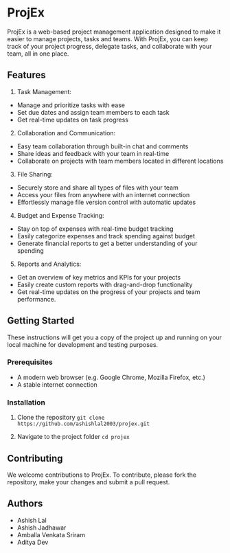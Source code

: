 # ProjEx

ProjEx is a web-based project management application designed to make it easier to manage projects, tasks and teams. With ProjEx, you can keep track of your project progress, delegate tasks, and collaborate with your team, all in one place.

## Features

1. Task Management:
  - Manage and prioritize tasks with ease
  - Set due dates and assign team members to each task
  - Get real-time updates on task progress

2. Collaboration and Communication:
  - Easy team collaboration through built-in chat and comments
  - Share ideas and feedback with your team in real-time
  - Collaborate on projects with team members located in different locations

3. File Sharing:
  - Securely store and share all types of files with your team
  - Access your files from anywhere with an internet connection
  - Effortlessly manage file version control with automatic updates

4. Budget and Expense Tracking:
  - Stay on top of expenses with real-time budget tracking
  - Easily categorize expenses and track spending against budget
  - Generate financial reports to get a better understanding of your spending

5. Reports and Analytics:
  - Get an overview of key metrics and KPIs for your projects
  - Easily create custom reports with drag-and-drop functionality
  - Get real-time updates on the progress of your projects and team performance.
  
## Getting Started
  
These instructions will get you a copy of the project up and running on your local machine for development and testing purposes.
  
### Prerequisites
  - A modern web browser (e.g. Google Chrome, Mozilla Firefox, etc.)
  - A stable internet connection
   
### Installation

1. Clone the repository
```git clone https://github.com/ashishlal2003/projex.git```

2. Navigate to the project folder
```cd projex```

## Contributing

We welcome contributions to ProjEx. To contribute, please fork the repository, make your changes and submit a pull request.

## Authors

 - Ashish Lal
 - Ashish Jadhawar
 - Amballa Venkata Sriram
 - Aditya Dev

